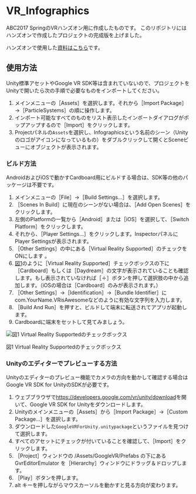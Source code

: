 # VR_Infographics
ABC2017 SpringのVRハンズオン用に作成したものです。
このリポジトリにはハンズオンで作成したプロジェクトの完成版を上げました。

ハンズオンで使用した[資料はこちら](https://github.com/ktaka/VR_Infographics/wiki/%E3%83%8F%E3%83%B3%E3%82%BA%E3%82%AA%E3%83%B3%E8%B3%87%E6%96%99)です。

## 使用方法
Unity標準アセットやGoogle VR SDK等は含まれていないので、プロジェクトをUnityで開いたら次の手順で必要なものをインポートしてください。

1. メインメニューの［Assets］を選択します。それから［Import Package］→［ParticleSystems］の順に操作します。
2. インポート可能なすべてのものをリスト表示したインポートダイアログがポップアップするので［Import］をクリックします。
3. Projectパネルの`Assets`を選択し、Infographicsという名前のシーン（Unityのロゴがアイコンになっているもの）をダブルクリックして開くとSceneビューにオブジェクトが表示されます。


### ビルド方法
AndroidおよびiOSで動かすCardboard用にビルドする場合は、SDK等の他のパッケージは不要です。

1. メインメニューの［File］→［Build  Settings...］を選択します。
2. ［Scenes In Build］に現在のシーンがない場合は、［Add Open Scenes］をクリックします。
3. 左側のPlatformの一覧から［Android］または［iOS］を選択して、［Switch Platform］をクリックします。
4. それから、［Player Settings...］をクリックします。InspectorパネルにPlayer Settingsが表示されます。
5. ［Other Settings］の中にある［Virtual Reality Supported］のチェックをONにします 。
6. [図1](#fig_b_2)のように［Virtual Reality Supported］チェックボックスの下に［Cardboard］もしくは［Daydream］の文字が表示されていることも確認します。もし表示されていなければ［＋］ボタンを押して選択肢の中から追加します。（iOSの場合は［Cardboard］のみが表示されます。）
7. ［Other Settings］→［Identification］→［Bundle Identifier］にcom.YourName.VRisAwesomeなどのように有効な文字列を入力します。
8. ［Build And Run］を押すと、ビルドして端末に転送されてアプリが起動します。
9. Cardboardに端末をセットして見てみましょう。

![図1 Virtual Reality Supportedのチェックボックス](https://raw.githubusercontent.com/wiki/oreilly-japan/unity-virtual-reality-projects-ja/images/ch13b/vr_support_checkbox.png)

<a name="fig_b_2">図1</a> Virtual Reality Supportedのチェックボックス

### Unityのエディターでプレビューする方法
Unityのエディターのプレビュー機能でカメラの方向を動かして確認する場合はGoogle VR SDK for UnityのSDKが必要です。

1. ウェブブラウザで<https://developers.google.com/vr/unity/download>を開いて、Google VR SDK for Unityをダウンロードします。
2. Unityのメインメニューの［Assets］から［Import Package］→［Custom Package...］を選択します。
3. ダウンロードした`GoogleVRForUnity.unitypackage`というファイルを見つけて選択します。
4. すべてのアセットにチェックが付いていることを確認して、［Import］をクリックします。
5. ［Project］ウィンドウの /Assets/GoogleVR/Prefabs の下にある GvrEditorEmulator を［Hierarchy］ウィンドウにドラッグ＆ドロップします。
6. ［Play］ボタンを押します。
7. alt キーを押しながらマウスカーソルを動かすと見る方向が変わります。



